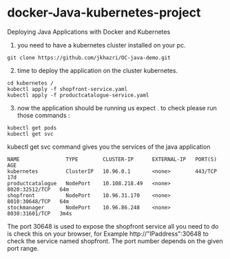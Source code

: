 # docker-Java-kubernetes-project
Deploying Java Applications with Docker and Kubernetes
1. you need to have a kubernetes cluster installed on your pc.
```
git clone https://github.com/jkhazri/OC-java-demo.git
```

2. time to deploy the application on the cluster kubernetes.

```
cd kubernetes /
kubectl apply -f shopfront-service.yaml
kubectl apply -f productcatalogue-service.yaml
```
3. now the application should be running us expect . to check please run those commands :
```
kubectl get pods
kubectl get svc
```
kubectl get svc command gives you the services of the java application 

```
NAME               TYPE        CLUSTER-IP      EXTERNAL-IP   PORT(S)          AGE
kubernetes         ClusterIP   10.96.0.1       <none>        443/TCP          17d
productcatalogue   NodePort    10.108.218.49   <none>        8020:32512/TCP   64m
shopfront          NodePort    10.96.31.170    <none>        8010:30648/TCP   64m
stockmanager       NodePort    10.96.86.248    <none>        8030:31601/TCP   3m4s
```

The port 30648 is used to expose the shopfront service all you need  to do is check this on your browser, for Example http://"IPaddress":30648 to check the service named shopfront.
The port number depends on the given port range.

